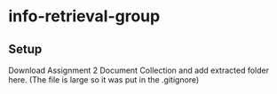 # info-retrieval-group

## Setup
Download Assignment 2 Document Collection and add extracted folder here. (The file is large so it was put in the .gitignore)
